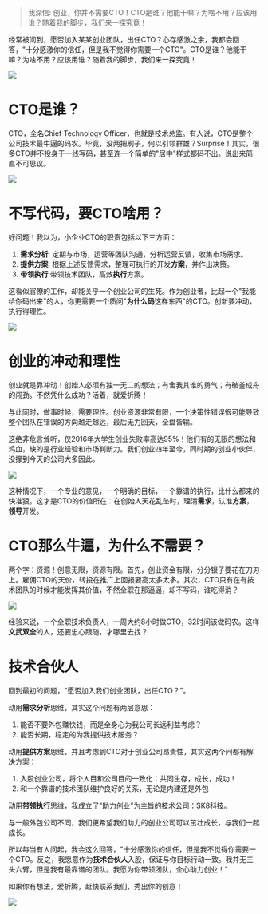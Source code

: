 > 我深信: 创业，你并不需要CTO！CTO是谁？他能干嘛？为啥不用？应该用谁？随着我的脚步，我们来一探究竟！

经常被问到，愿否加入某某创业团队，出任CTO？心存感激之余，我都会回答，"十分感激你的信任，但是我不觉得你需要一个CTO"。CTO是谁？他能干嘛？为啥不用？应该用谁？随着我的脚步，我们来一探究竟！

![](https://media.giphy.com/media/xT8qBmCnJFN2DsJdug/giphy.gif)

# CTO是谁？

CTO，全名Chief Technology Officer，也就是技术总监。有人说，CTO是整个公司技术最牛逼的码农。毕竟，没两把刷子，何以引领群雄？Surprise！其实，很多CTO并不投身于一线写码，甚至连一个简单的"居中"样式都码不出。说出来简直不可思议。

![](https://media.giphy.com/media/xUPGcwDf2lneEamxHy/giphy.gif)

# 不写代码，要CTO啥用？

好问题！我以为，小企业CTO的职责包括以下三方面：

1. **需求分析**: 定期与市场，运营等团队沟通，分析运营反馈，收集市场需求。
1. **提供方案**: 根据上述反馈需求，整理可执行的开发**方案**，并作出决策。
1. **带领执行**:带领技术团队，高效**执行**方案。

这看似官僚的工作，却能关乎一个创业公司的生死。作为创业者，比起一个"我能给你码出来"的人，你更需要一个质问"**为什么码**这样东西"的CTO。创新要冲动，执行得理性。

![](https://media.giphy.com/media/xzr5ZcFriO2PK/giphy.gif)

# 创业的冲动和理性

创业就是靠冲动！创始人必须有独一无二的想法；有舍我其谁的勇气；有破釜成舟的闯劲。不然凭什么成功？活着，就爱折腾！

与此同时，做事时候，需要理性。创业资源非常有限，一个决策性错误很可能导致整个团队在错误的方向越走越远，最后无力回天，全盘皆输。

这绝非危言耸听，仅2016年大学生创业失败率高达95%！他们有的无限的想法和鸡血，缺的是行业经验和市场判断力。我们创业四年至今，同时期的创业小伙伴，没撑到今天的公司大多因此。

![](https://media.giphy.com/media/l3974K92SwdUBS9Nu/giphy.gif)

这种情况下，一个专业的意见，一个明确的目标，一个靠谱的执行，比什么都来的快准狠。这才是CTO的价值所在：在创始人天花乱坠时，理清**需求**，认准**方案**，**领导**开发。

# CTO那么牛逼，为什么不需要？

两个字：资源！创意无限，资源有限。首先，创业资金有限，分分银子要花在刀刃上。雇佣CTO的天价，转投在推广上回报要高太多太多。其次，CTO只有在有技术团队的时候才能发挥其价值，不然全职在那逼逼，却不写码，谁吃得消？

![](https://media.giphy.com/media/lqv0eRP0AbOW4/giphy.gif)

经验来说，一个全职技术负责人，一周大约8小时做CTO，32时间该做码农。这样**文武双全**的人，还要忠心跟随，才哪里去找？



# 技术合伙人

回到最初的问题，"愿否加入我们创业团队，出任CTO？"。

动用**需求分析**思维，其实这个问题有两层意思：

1. 能否不要外包赚快钱，而是全身心为我公司长远利益考虑？
1. 能否长期，稳定的为我提供技术服务？

动用**提供方案**思维，并且考虑到CTO对于创业公司昂贵性，其实这两个问都有解决方案：

1. 入股创业公司，将个人目和公司目的一致化：共同生存，成长，成功！
1. 和一个靠谱的技术团队维护良好的关系，无论是内建还是外包

动用**带领执行**思维，我成立了"助力创业"为主旨的技术公司：SK8科技。

与一般外包公司不同，我们更希望我们助力的创业公司可以茁壮成长，与我们一起成长。

所以每当有人问起，我会这么回答，"十分感激你的信任，但是我不觉得你需要一个CTO。反之，我愿意作为**技术合伙人**入股，保证与你目标行动一致。我并无三头六臂，但是我有最靠谱的团队。我愿为你带领团队，全心助力创业！"

如果你有想法，爱折腾，赶快联系我们，秀出你的创意！

![](https://raw.githubusercontent.com/jacktator/StartUp_Book/master/assets/sk8tech.gif)
